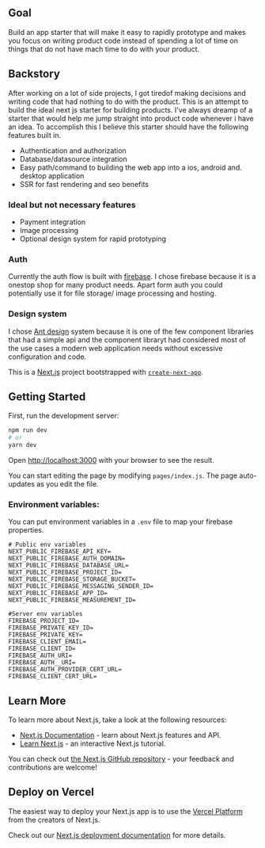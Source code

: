 ## Goal
Build an app starter that will make it easy to rapidly prototype and makes you focus on writing product code instead of spending a lot of time on things that do not have mach time to do with your product.

## Backstory
After working on a lot of side projects, I got tiredof making decisions and writing code that had nothing to do with the product. This is an attempt to build the ideal next js starter for building products. I've always dreamp of a starter that would help me jump straight into product code whenever i have an idea. To accomplish this I believe this starter should have the following features built in.
* Authentication and authorization
* Database/datasource integration
* Easy path/command to building the web app into a ios, android and. desktop application
* SSR for fast rendering and seo benefits

### Ideal but not necessary features
* Payment integration
* Image processing
* Optional design system for rapid prototyping

### Auth
Currently the auth flow is built with [firebase](https://firebase.google.com/). I chose firebase because it is a onestop shop for many product needs. Apart form auth you could potentially use it for file storage/ image processing and hosting. 

### Design system
I chose [Ant design](https://ant.design/) system because it is one of the few component libraries that had a simple api and  the component libraryt had considered most of the use cases a modern web application needs without excessive configuration and code.




This is a [Next.js](https://nextjs.org/) project bootstrapped with [`create-next-app`](https://github.com/vercel/next.js/tree/canary/packages/create-next-app).

## Getting Started

First, run the development server:

```bash
npm run dev
# or
yarn dev
```

Open [http://localhost:3000](http://localhost:3000) with your browser to see the result.

You can start editing the page by modifying `pages/index.js`. The page auto-updates as you edit the file.

### Environment variables: 
You can put environment variables in a ```.env``` file to map your firebase properties.
```
# Public env variables
NEXT_PUBLIC_FIREBASE_API_KEY=
NEXT_PUBLIC_FIREBASE_AUTH_DOMAIN=
NEXT_PUBLIC_FIREBASE_DATABASE_URL=
NEXT_PUBLIC_FIREBASE_PROJECT_ID=
NEXT_PUBLIC_FIREBASE_STORAGE_BUCKET=
NEXT_PUBLIC_FIREBASE_MESSAGING_SENDER_ID=
NEXT_PUBLIC_FIREBASE_APP_ID=
NEXT_PUBLIC_FIREBASE_MEASUREMENT_ID=

#Server env variables
FIREBASE_PROJECT_ID=
FIREBASE_PRIVATE_KEY_ID=
FIREBASE_PRIVATE_KEY=
FIREBASE_CLIENT_EMAIL=
FIREBASE_CLIENT_ID=
FIREBASE_AUTH_URI=
FIREBASE_AUTH__URI=
FIREBASE_AUTH_PROVIDER_CERT_URL=
FIREBASE_CLIENT_CERT_URL=
```

## Learn More

To learn more about Next.js, take a look at the following resources:

- [Next.js Documentation](https://nextjs.org/docs) - learn about Next.js features and API.
- [Learn Next.js](https://nextjs.org/learn) - an interactive Next.js tutorial.

You can check out [the Next.js GitHub repository](https://github.com/vercel/next.js/) - your feedback and contributions are welcome!

## Deploy on Vercel

The easiest way to deploy your Next.js app is to use the [Vercel Platform](https://vercel.com/import?utm_medium=default-template&filter=next.js&utm_source=create-next-app&utm_campaign=create-next-app-readme) from the creators of Next.js.

Check out our [Next.js deployment documentation](https://nextjs.org/docs/deployment) for more details.
